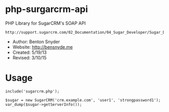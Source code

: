 php-surgarcrm-api
=================

PHP Library for SugarCRM's SOAP API

    http://support.sugarcrm.com/02_Documentation/04_Sugar_Developer/Sugar_Developer_Guide_6.5/02_Application_Framework/Web_Services/

- Author: Benton Snyder
- Website: http://bensnyde.me
- Created: 5/19/13
- Revised: 3/10/15


Usage
======

```
include('sugarcrm.php');

$sugar = new SugarCRM('crm.example.com', 'user1', 'strongpassword1');
var_dump($sugar->getServerInfo());
```
